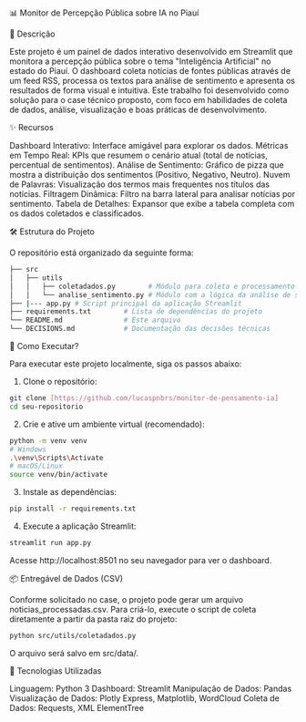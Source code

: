 📊 Monitor de Percepção Pública sobre IA no Piauí


📖 Descrição

Este projeto é um painel de dados interativo desenvolvido em Streamlit que monitora a percepção pública sobre o tema "Inteligência Artificial" no estado do Piauí. O dashboard coleta notícias de fontes públicas através de um feed RSS, processa os textos para análise de sentimento e apresenta os resultados de forma visual e intuitiva.
Este trabalho foi desenvolvido como solução para o case técnico proposto, com foco em habilidades de coleta de dados, análise, visualização e boas práticas de desenvolvimento.


✨ Recursos

Dashboard Interativo: Interface amigável para explorar os dados.
Métricas em Tempo Real: KPIs que resumem o cenário atual (total de notícias, percentual de sentimentos).
Análise de Sentimento: Gráfico de pizza que mostra a distribuição dos sentimentos (Positivo, Negativo, Neutro).
Nuvem de Palavras: Visualização dos termos mais frequentes nos títulos das notícias.
Filtragem Dinâmica: Filtro na barra lateral para analisar notícias por sentimento.
Tabela de Detalhes: Expansor que exibe a tabela completa com os dados coletados e classificados.


🛠️ Estrutura do Projeto

O repositório está organizado da seguinte forma:

```bash
├── src
│   ├── utils
│   │   ├── coletadados.py        # Módulo para coleta e processamento dos dados
│   │   └── analise_sentimento.py # Módulo com a lógica da análise de sentimento
├── |--- app.py # Script principal da aplicação Streamlit
├── requirements.txt        # Lista de dependências do projeto
└── README.md               # Este arquivo
└── DECISIONS.md            # Documentação das decisões técnicas
```

🚀 Como Executar?

Para executar este projeto localmente, siga os passos abaixo:

1. Clone o repositório:
   
```bash
git clone [https://github.com/lucaspnbrs/monitor-de-pensamento-ia]
cd seu-repositorio
```


2. Crie e ative um ambiente virtual (recomendado):
   
```bash
python -m venv venv
# Windows
.\venv\Scripts\Activate
# macOS/Linux
source venv/bin/activate
```

3. Instale as dependências:

```bash
pip install -r requirements.txt
```

4. Execute a aplicação Streamlit:
   
```bash
streamlit run app.py
```
Acesse http://localhost:8501 no seu navegador para ver o dashboard.


📦 Entregável de Dados (CSV)

Conforme solicitado no case, o projeto pode gerar um arquivo noticias_processadas.csv. Para criá-lo, execute o script de coleta diretamente a partir da pasta raiz do projeto:

```bash
python src/utils/coletadados.py
````

O arquivo será salvo em src/data/.


🔧 Tecnologias Utilizadas

Linguagem: Python 3
Dashboard: Streamlit
Manipulação de Dados: Pandas
Visualização de Dados: Plotly Express, Matplotlib, WordCloud
Coleta de Dados: Requests, XML ElementTree
